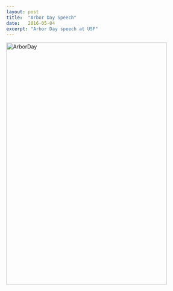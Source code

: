 ```yaml
---
layout: post
title:  "Arbor Day Speech"
date:   2016-05-04
excerpt: "Arbor Day speech at USF"
---
```


<a data-flickr-embed="true"  href="https://www.flickr.com/photos/151443203@N05/35284503401/in/dateposted/" title="ArborDay"><img src="https://farm5.staticflickr.com/4280/35284503401_bebcf72ded_z.jpg" width="426" height="640" alt="ArborDay"></a><script async src="//embedr.flickr.com/assets/client-code.js" charset="utf-8"></script>

